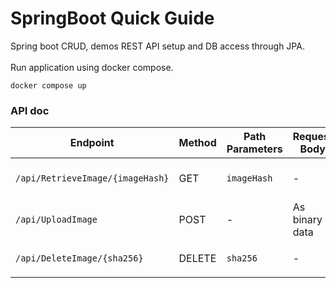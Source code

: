 # SpringBoot Quick Guide
Spring boot CRUD, demos REST API setup and DB access through JPA.
<br>
<br>
Run application using docker compose. 
```shell
docker compose up
```

### API doc
| Endpoint                         | Method | Path Parameters | Request Body   | Response Body                |
|----------------------------------|--------|-----------------|----------------|------------------------------|
| `/api/RetrieveImage/{imageHash}` | GET    | `imageHash`     | -              | Image in Jpeg format         |
| `/api/UploadImage`               | POST   | -               | As binary data | Map: `{ "sha256": String }`  |
| `/api/DeleteImage/{sha256}`      | DELETE | `sha256`        | -              | Map: `{ "deleted": String }` |
 
